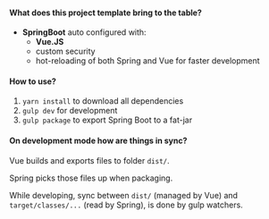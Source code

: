 #### What does this project template bring to the table?
- **SpringBoot** auto configured with:
  - **Vue.JS**
  - custom security
  - hot-reloading of both Spring and Vue for faster development

#### How to use?

1. `yarn install` to download all dependencies
2. `gulp dev` for development
3. `gulp package` to export Spring Boot to a  fat-jar


#### On development mode how are things in sync?

Vue builds and exports files to folder `dist/`.  

Spring picks those files up when packaging.  

While developing, sync between `dist/` (managed by Vue) 
and `target/classes/...` (read by Spring), is done by gulp 
watchers.
